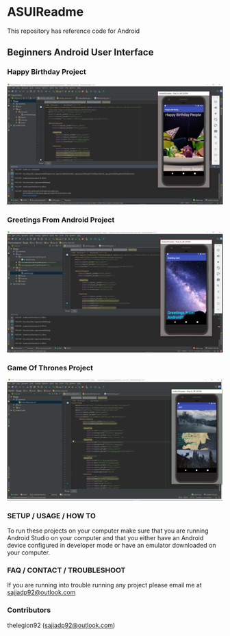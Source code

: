 # ASUIReadme
This repository has reference code for Android

## Beginners Android User Interface

### Happy Birthday Project
![Happy Birthday Project](Images/HappyBirthdayProject.png)

### Greetings From Android Project
![Greetings From Android](Images/GreetingsFromAndroid.png)

### Game Of Thrones Project
![Game Of Thrones Project](Images/GameOfThronesProject.png)

### SETUP / USAGE / HOW TO
To run these projects on your computer make sure that you are running Android Studio on your computer and that you either have an Android device configured in developer mode or have an emulator downloaded on your computer.

### FAQ / CONTACT / TROUBLESHOOT
If you are running into trouble running any project please email me at sajjadp92@outlook.com

### Contributors
thelegion92 (sajjadp92@outlook.com)

